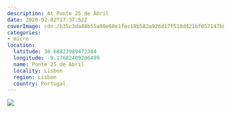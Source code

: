```yaml
---
description: At Ponte 25 de Abril
date: 2020-02-02T17:37:52Z
coverImage: cdn:/b35c3da48b55a80e68e1fec18b582a926d17f518d421bf057147b8d694ac118f
categories:
- micro
location:
  latitude: 38.68823989472384
  longitude: -9.17682409286499
  name: Ponte 25 de Abril
  locality: Lisbon
  region: Lisbon
  country: Portugal
---
```


![](cdn:/b35c3da48b55a80e68e1fec18b582a926d17f518d421bf057147b8d694ac118f?class=fw)
